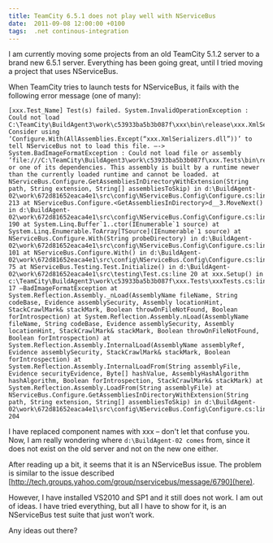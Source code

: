 ```yaml
---
title: TeamCity 6.5.1 does not play well with NServiceBus
date:  2011-09-08 12:00:00 +0100
tags:  .net continous-integration
---
```


I am currently moving some projects from an old TeamCity 5.1.2 server to a brand
new 6.5.1 server. Everything has been going great, until I tried moving a project
that uses NServiceBus.

When TeamCity tries to launch tests for NServiceBus, it fails with the following
error message (one of many):

	[xxx.Test_Name] Test(s) failed. System.InvalidOperationException : Could not load C:\TeamCity\BuildAgent3\work\c53933ba5b3b087f\xxx\bin\release\xxx.XmlSerializers.dll. Consider using ‘Configure.With(AllAssemblies.Except(“xxx.XmlSerializers.dll”))’ to tell NServiceBus not to load this file. —-> System.BadImageFormatException : Could not load file or assembly ‘file:///C:\TeamCity\BuildAgent3\work\c53933ba5b3b087f\xxx.Tests\bin\release\xxx.XmlSerializers.dll’ or one of its dependencies. This assembly is built by a runtime newer than the currently loaded runtime and cannot be loaded. at NServiceBus.Configure.GetAssembliesInDirectoryWithExtension(String path, String extension, String[] assembliesToSkip) in d:\BuildAgent-02\work\672d81652eaca4e1\src\config\NServiceBus.Config\Configure.cs:line 213 at NServiceBus.Configure.<GetAssembliesInDirectory>d__3.MoveNext() in d:\BuildAgent-02\work\672d81652eaca4e1\src\config\NServiceBus.Config\Configure.cs:line 190 at System.Linq.Buffer`1..ctor(IEnumerable`1 source) at System.Linq.Enumerable.ToArray[TSource](IEnumerable`1 source) at NServiceBus.Configure.With(String probeDirectory) in d:\BuildAgent-02\work\672d81652eaca4e1\src\config\NServiceBus.Config\Configure.cs:line 101 at NServiceBus.Configure.With() in d:\BuildAgent-02\work\672d81652eaca4e1\src\config\NServiceBus.Config\Configure.cs:line 75 at NServiceBus.Testing.Test.Initialize() in d:\BuildAgent-02\work\672d81652eaca4e1\src\testing\Test.cs:line 20 at xxx.Setup() in c:\TeamCity\BuildAgent3\work\c53933ba5b3b087f\xxx.Tests\xxxTests.cs:line 17 –BadImageFormatException at System.Reflection.Assembly._nLoad(AssemblyName fileName, String codeBase, Evidence assemblySecurity, Assembly locationHint, StackCrawlMark& stackMark, Boolean throwOnFileNotFound, Boolean forIntrospection) at System.Reflection.Assembly.nLoad(AssemblyName fileName, String codeBase, Evidence assemblySecurity, Assembly locationHint, StackCrawlMark& stackMark, Boolean throwOnFileNotFound, Boolean forIntrospection) at System.Reflection.Assembly.InternalLoad(AssemblyName assemblyRef, Evidence assemblySecurity, StackCrawlMark& stackMark, Boolean forIntrospection) at System.Reflection.Assembly.InternalLoadFrom(String assemblyFile, Evidence securityEvidence, Byte[] hashValue, AssemblyHashAlgorithm hashAlgorithm, Boolean forIntrospection, StackCrawlMark& stackMark) at System.Reflection.Assembly.LoadFrom(String assemblyFile) at NServiceBus.Configure.GetAssembliesInDirectoryWithExtension(String path, String extension, String[] assembliesToSkip) in d:\BuildAgent-02\work\672d81652eaca4e1\src\config\NServiceBus.Config\Configure.cs:line 204

I have replaced component names with xxx – don't let that confuse you. Now, I am
really wondering where `d:\BuildAgent-02 comes` from, since it does not exist on
the old server and not on the new one either.

After reading up a bit, it seems that it is an NServiceBus issue. The problem is
similar to the issue described [http://tech.groups.yahoo.com/group/nservicebus/message/6790](here).

However, I have installed VS2010 and SP1 and it still does not work. I am out of
ideas. I have tried everything, but all I have to show for it, is an NServiceBus
test suite that just won’t work.

Any ideas out there?